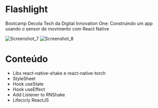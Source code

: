 # Flashlight
Bootcamp Decola Tech da Digital Innovation One: Construindo um app usando o sensor de movimento com React Native

![Screenshot_7](https://user-images.githubusercontent.com/84508964/178312551-68b1fbbc-f55d-44a9-8818-48167c4612c5.jpg)
![Screenshot_8](https://user-images.githubusercontent.com/84508964/178312567-4c958785-69ee-4b6f-95ff-ce86ed7fd686.jpg)

# Conteúdo
- Libs react-native-shake e react-native-torch
- StyleSheet
- Hook useState
- Hook useEffect
- Add Listener to RNShake
- Lifecicly ReactJS

